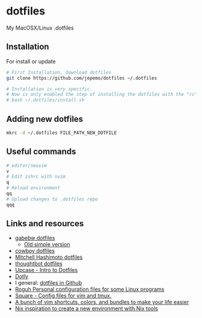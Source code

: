 # dotfiles
My MacOSX/Linux .dotfiles

## Installation

For install or update

```bash
# First Installation, download dotfiles
git clone https://github.com/jepemo/dotfiles ~/.dotfiles

# Installation is very specific. 
# Now is only enabled the step of installing the dotfiles with the "rc" tool
# bash ~/.dotfiles/install.sh
```

## Adding new dotfiles

```bash
mkrc -d ~/.dotfiles FILE_PATH_NEW_DOTFILE
```

## Useful commands

```bash
# editor/neovim
v
# Edit zshrc with nvim
q
# Reload environment
qq
# Upload changes to .dotfiles repo
qqq
```

## Links and resources

  - [gabebw dotfiles](https://github.com/gabebw/dotfiles)
    - [Old simple version](https://github.com/gabebw/dotfiles/tree/7c5ba2fd230df4dd2432019c72c3def2b75f1d45)
  - [cowboy dotfiles](https://github.com/cowboy/dotfiles)
  - [Mitchell Hashimoto dotfiles](https://github.com/mitchellh/dotfiles/)
  - [thoughtbot dotfiles](https://github.com/thoughtbot/dotfiles)
  - [Upcase - Intro to Dotfiles](https://thoughtbot.com/upcase/videos/intro-to-dotfiles)
  - [Dotly](https://github.com/CodelyTV/dotly)
  - I general: [dotfiles in Github](https://dotfiles.github.io/)
  - [Roguh Personal configuration files for some Linux programs](https://github.com/roguh/confs)
  - [Square - Config files for vim and tmux.](https://github.com/square/maximum-awesome)
  - [A bunch of vim shortcuts, colors, and bundles to make your life easier](https://github.com/cassidoo/vim-up)
  - [Nix inspiration to create a new environment with Nix tools](https://davi.sh/blog/2023/12/what-i-like-about-nix/)
